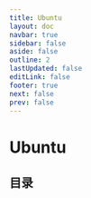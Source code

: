 ```yaml
---
title: Ubuntu
layout: doc
navbar: true
sidebar: false
aside: false
outline: 2
lastUpdated: false
editLink: false
footer: true
next: false
prev: false
---
```


# Ubuntu

## 目录